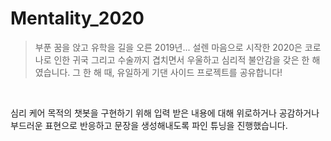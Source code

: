 # Mentality_2020

>부푼 꿈을 앉고 유학을 길을 오른 2019년... 설렌 마음으로 시작한 2020은 코로나로 인한 귀국 그리고 수술까지 겹치면서 우울하고 심리적 불안감을 갖은 한 해였습니다.
그 한 해 때, 유일하게 기댄 사이드 프로젝트를 공유합니다!

<br>

심리 케어 목적의 챗봇을 구현하기 위해 입력 받은 내용에 대해 위로하거나 공감하거나 부드러운 표현으로 반응하고 문장을 생성해내도록 파인 튜닝을 진행했습니다.
